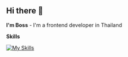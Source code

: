 ## Hi there 👋
**I'm Boss** - I'm a frontend developer in Thailand

**Skills** 

[![My Skills](https://skillicons.dev/icons?i=js,html,css,react,styledcomponents)](https://skillicons.dev)
<!--
**bossbaka/bossbaka** is a ✨ _special_ ✨ repository because its `README.md` (this file) appears on your GitHub profile.

Here are some ideas to get you started:

- 🔭 I’m currently working on ...
- 🌱 I’m currently learning ...
- 👯 I’m looking to collaborate on ...
- 🤔 I’m looking for help with ...
- 💬 Ask me about ...
- 📫 How to reach me: ...
- 😄 Pronouns: ...
- ⚡ Fun fact: ...
-->
